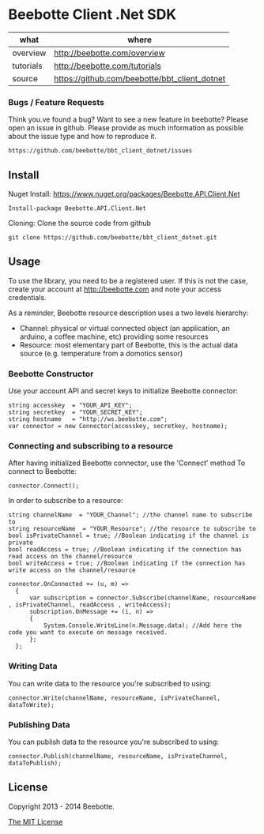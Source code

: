 Beebotte Client .Net SDK
========================

| what          | where                                         |
|---------------|-----------------------------------------------|
| overview      | http://beebotte.com/overview                  |
| tutorials     | http://beebotte.com/tutorials                 |
| source        | https://github.com/beebotte/bbt_client_dotnet |

### Bugs / Feature Requests

Think you.ve found a bug? Want to see a new feature in beebotte? Please open an
issue in github. Please provide as much information as possible about the issue type and how to reproduce it.

    https://github.com/beebotte/bbt_client_dotnet/issues
    
## Install

Nuget Install: https://www.nuget.org/packages/Beebotte.API.Client.Net

    Install-package Beebotte.API.Client.Net
    
Cloning:
Clone the source code from github

    git clone https://github.com/beebotte/bbt_client_dotnet.git
    


  
## Usage
To use the library, you need to be a registered user. If this is not the case, create your account at <http://beebotte.com> and note your access credentials.

As a reminder, Beebotte resource description uses a two levels hierarchy:

* Channel: physical or virtual connected object (an application, an arduino, a coffee machine, etc) providing some resources
* Resource: most elementary part of Beebotte, this is the actual data source (e.g. temperature from a domotics sensor)
  
### Beebotte Constructor
Use your account API and secret keys to initialize Beebotte connector:

    string accesskey  = "YOUR_API_KEY";
    string secretkey  = "YOUR_SECRET_KEY";
    string hostname   = "http://ws.beebotte.com";
    var connector = new Connector(accesskey, secretkey, hostname);
    
### Connecting and subscribing to a resource
After having initialized Beebotte connector, use the 'Connect' method To connect to Beebotte:

    connector.Connect();

In order to subscribe to a resource:

    string channelName  = "YOUR_Channel"; //the channel name to subscribe to
    string resourceName  = "YOUR_Resource"; //the resource to subscribe to
    bool isPrivateChannel = true; //Boolean indicating if the channel is private
    bool readAccess = true; //Boolean indicating if the connection has read access on the channel/resource
    bool writeAccess = true; //Boolean indicating if the connection has write access on the channel/resource
    
    connector.OnConnected += (u, m) =>
      {
          var subscription = connector.Subscribe(channelName, resourceName , isPrivateChannel, readAccess , writeAccess);
          subscription.OnMessage += (i, n) =>
          {
              System.Console.WriteLine(n.Message.data); //Add here the code you want to execute on message received.
          };
      };
    
### Writing Data
You can write data to the resource you're subscribed to using:

    connector.Write(channelName, resourceName, isPrivateChannel, dataToWrite);
   
### Publishing Data
You can publish data to the resource you're subscribed to using:

    connector.Publish(channelName, resourceName, isPrivateChannel, dataToPublish);

## License
Copyright 2013 - 2014 Beebotte.

[The MIT License](http://opensource.org/licenses/MIT)
